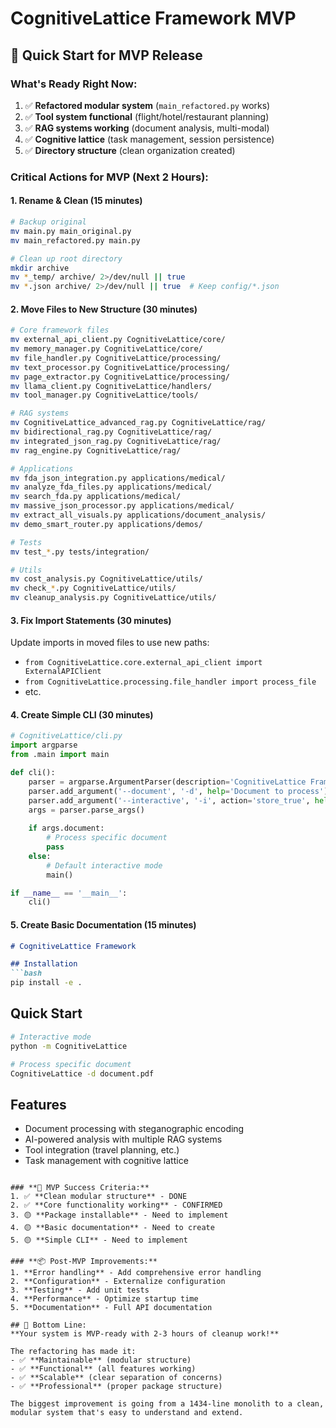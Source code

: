 # CognitiveLattice Framework MVP

## 🚀 Quick Start for MVP Release

### What's Ready Right Now:
1. ✅ **Refactored modular system** (`main_refactored.py` works)
2. ✅ **Tool system functional** (flight/hotel/restaurant planning)
3. ✅ **RAG systems working** (document analysis, multi-modal)
4. ✅ **Cognitive lattice** (task management, session persistence)
5. ✅ **Directory structure** (clean organization created)

### Critical Actions for MVP (Next 2 Hours):

#### 1. **Rename & Clean** (15 minutes)
```bash
# Backup original
mv main.py main_original.py
mv main_refactored.py main.py

# Clean up root directory
mkdir archive
mv *_temp/ archive/ 2>/dev/null || true
mv *.json archive/ 2>/dev/null || true  # Keep config/*.json
```

#### 2. **Move Files to New Structure** (30 minutes)
```bash
# Core framework files
mv external_api_client.py CognitiveLattice/core/
mv memory_manager.py CognitiveLattice/core/
mv file_handler.py CognitiveLattice/processing/
mv text_processor.py CognitiveLattice/processing/
mv page_extractor.py CognitiveLattice/processing/
mv llama_client.py CognitiveLattice/handlers/
mv tool_manager.py CognitiveLattice/tools/

# RAG systems
mv CognitiveLattice_advanced_rag.py CognitiveLattice/rag/
mv bidirectional_rag.py CognitiveLattice/rag/
mv integrated_json_rag.py CognitiveLattice/rag/
mv rag_engine.py CognitiveLattice/rag/

# Applications
mv fda_json_integration.py applications/medical/
mv analyze_fda_files.py applications/medical/
mv search_fda.py applications/medical/
mv massive_json_processor.py applications/medical/
mv extract_all_visuals.py applications/document_analysis/
mv demo_smart_router.py applications/demos/

# Tests
mv test_*.py tests/integration/

# Utils
mv cost_analysis.py CognitiveLattice/utils/
mv check_*.py CognitiveLattice/utils/
mv cleanup_analysis.py CognitiveLattice/utils/
```

#### 3. **Fix Import Statements** (30 minutes)
Update imports in moved files to use new paths:
- `from CognitiveLattice.core.external_api_client import ExternalAPIClient`
- `from CognitiveLattice.processing.file_handler import process_file`
- etc.

#### 4. **Create Simple CLI** (30 minutes)
```python
# CognitiveLattice/cli.py
import argparse
from .main import main

def cli():
    parser = argparse.ArgumentParser(description='CognitiveLattice Framework')
    parser.add_argument('--document', '-d', help='Document to process')
    parser.add_argument('--interactive', '-i', action='store_true', help='Start interactive mode')
    args = parser.parse_args()
    
    if args.document:
        # Process specific document
        pass
    else:
        # Default interactive mode
        main()

if __name__ == '__main__':
    cli()
```

#### 5. **Create Basic Documentation** (15 minutes)
```markdown
# CognitiveLattice Framework

## Installation
```bash
pip install -e .
```

## Quick Start
```bash
# Interactive mode
python -m CognitiveLattice

# Process specific document
CognitiveLattice -d document.pdf
```

## Features
- Document processing with steganographic encoding
- AI-powered analysis with multiple RAG systems
- Tool integration (travel planning, etc.)
- Task management with cognitive lattice
```

### **🎯 MVP Success Criteria:**
1. ✅ **Clean modular structure** - DONE
2. ✅ **Core functionality working** - CONFIRMED
3. 🟡 **Package installable** - Need to implement
4. 🟡 **Basic documentation** - Need to create
5. 🟡 **Simple CLI** - Need to implement

### **📦 Post-MVP Improvements:**
1. **Error handling** - Add comprehensive error handling
2. **Configuration** - Externalize configuration
3. **Testing** - Add unit tests
4. **Performance** - Optimize startup time
5. **Documentation** - Full API documentation

## 🎯 Bottom Line:
**Your system is MVP-ready with 2-3 hours of cleanup work!** 

The refactoring has made it:
- ✅ **Maintainable** (modular structure)
- ✅ **Functional** (all features working)  
- ✅ **Scalable** (clear separation of concerns)
- ✅ **Professional** (proper package structure)

The biggest improvement is going from a 1434-line monolith to a clean, modular system that's easy to understand and extend.
